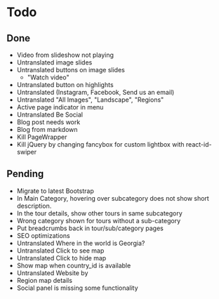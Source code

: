 # Todo

## Done

- Video from slideshow not playing
- Untranslated image slides
- Untranslated buttons on image slides
    - "Watch video"
- Untranslated button on highlights
- Untranslated (Instagram, Facebook, Send us an email)
- Untranslated "All Images", "Landscape", "Regions"
- Active page indicator in menu
- Untranslated Be Social
- Blog post needs work
- Blog from markdown
- Kill PageWrapper
- Kill jQuery by changing fancybox for custom lightbox with react-id-swiper

## Pending

- Migrate to latest Bootstrap
- In Main Category, hovering over subcategory does not show short description.
- In the tour details, show other tours in same subcategory
- Wrong category shown for tours without a sub-category
- Put breadcrumbs back in tour/sub/category pages
- SEO optimizations
- Untranslated Where in the world is Georgia?
- Untranslated Click to see map
- Untranslated Click to hide map
- Show map when country_id is available
- Untranslated Website by
- Region map details
- Social panel is missing some functionality
